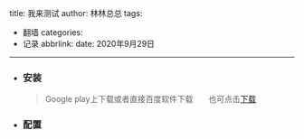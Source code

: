 title: 我来测试
author: 林林总总
tags:
  - 翻墙
categories:
  - 记录
abbrlink: 
date: 2020年9月29日
---
- ### 安装      
  >Google play上下载或者直接百度软件下载       也可点击[下载](https://zhengapple.xyz/Share/Android/BifrostV_0.6.9.apk)
  <!-- more -->
- ### 配置    
